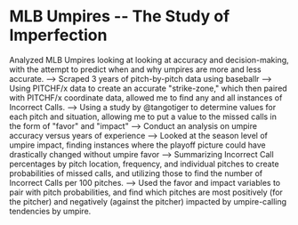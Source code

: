 # MLB Umpires -- The Study of Imperfection

Analyzed MLB Umpires looking at looking at accuracy and decision-making, with the attempt to predict when and why umpires are more and less accurate.
 --> Scraped 3 years of pitch-by-pitch data using baseballr
 --> Using PITCHF/x data to create an accurate "strike-zone," which then paired with PITCHF/x coordinate data, allowed me to find any and all instances of Incorrect Calls.
 --> Using a study by @tangotiger to determine values for each pitch and situation, allowing me to put a value to the missed calls in the form of "favor" and "impact"
 --> Conduct an analysis on umpire accuracy versus years of experience
 --> Looked at the season level of umpire impact, finding instances where the playoff picture could have drastically changed without umpire favor
 --> Summarizing Incorrect Call percentages by pitch location, frequency, and individual pitches to create probabilities of missed calls, and utilizing those to find the number of Incorrect Calls per 100 pitches.
 --> Used the favor and impact variables to pair with pitch probabilities, and find which pitches are most positively (for the pitcher) and negatively (against the pitcher) impacted by umpire-calling tendencies by umpire.
